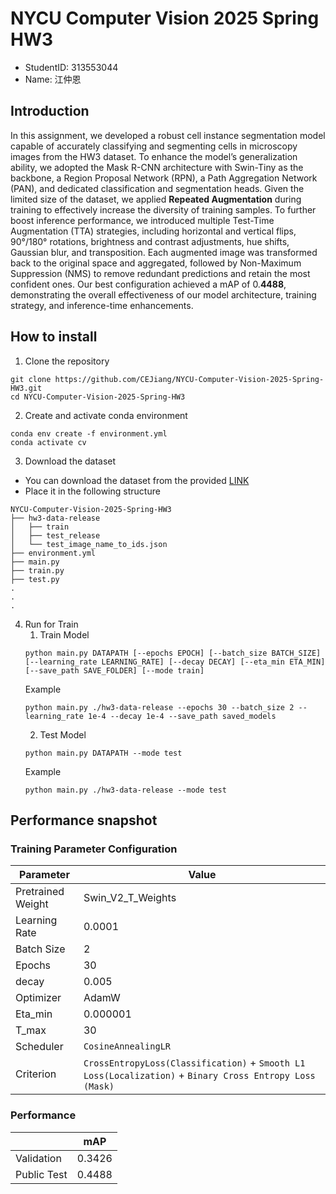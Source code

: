 # NYCU Computer Vision 2025 Spring HW3
- StudentID: 313553044
- Name: 江仲恩

## Introduction
In this assignment, we developed a robust cell instance segmentation model capable of accurately classifying and segmenting cells in microscopy images from the HW3 dataset. To enhance the model’s generalization ability, we adopted the Mask R-CNN architecture with Swin-Tiny as the backbone, a Region Proposal Network (RPN), a Path Aggregation Network (PAN), and dedicated classification and segmentation heads.
Given the limited size of the dataset, we applied **Repeated Augmentation** during training to effectively increase the diversity of training samples.
To further boost inference performance, we introduced multiple Test-Time Augmentation (TTA) strategies, including horizontal and vertical flips, 90°/180° rotations, brightness and contrast adjustments, hue shifts, Gaussian blur, and transposition. Each augmented image was transformed back to the original space and aggregated, followed by Non-Maximum Suppression (NMS) to remove redundant predictions and retain the most confident ones.
Our best configuration achieved a mAP of 0.**4488**, demonstrating the overall effectiveness of our model architecture, training strategy, and inference-time enhancements.

## How to install

1. Clone the repository
```
git clone https://github.com/CEJiang/NYCU-Computer-Vision-2025-Spring-HW3.git
cd NYCU-Computer-Vision-2025-Spring-HW3
```

2. Create and activate conda environment
```
conda env create -f environment.yml
conda activate cv
```

3. Download the dataset 
- You can download the dataset from the provided [LINK](https://drive.google.com/file/d/1B0qWNzQZQmfQP7x7o4FDdgb9GvPDoFzI/view)
- Place it in the following structure
```
NYCU-Computer-Vision-2025-Spring-HW3
├── hw3-data-release
│   ├── train
│   ├── test_release
│   └── test_image_name_to_ids.json
├── environment.yml
├── main.py
├── train.py
├── test.py
.
.
.
```

4. Run for Train
    1. Train Model 
    ```
    python main.py DATAPATH [--epochs EPOCH] [--batch_size BATCH_SIZE] [--learning_rate LEARNING_RATE] [--decay DECAY] [--eta_min ETA_MIN] [--save_path SAVE_FOLDER] [--mode train]
    ```
    Example
    ```
    python main.py ./hw3-data-release --epochs 30 --batch_size 2 --learning_rate 1e-4 --decay 1e-4 --save_path saved_models
    ```
    2. Test Model
    ```
    python main.py DATAPATH --mode test
    ```
    Example
    ```
    python main.py ./hw3-data-release --mode test
    ```

## Performance snapshot
### Training Parameter Configuration

| Parameter        | Value                                                                                                   |
|------------------|---------------------------------------------------------------------------------------------------------|
| Pretrained Weight| Swin_V2_T_Weights                                                                                       |
| Learning Rate    | 0.0001                                                                                                  |
| Batch Size       | 2                                                                                                       |
| Epochs           | 30                                                                                                      |
| decay            | 0.005                                                                                                   |
| Optimizer        | AdamW                                                                                                   |
| Eta_min          | 0.000001                                                                                                |
| T_max            | 30                                                                                                      |
| Scheduler        | `CosineAnnealingLR`                                                                                     |
| Criterion        | `CrossEntropyLoss(Classification)` + `Smooth L1 Loss(Localization)` + `Binary Cross Entropy Loss (Mask)`|

<!-- ### Training Curve
![Image](https://github.com/CEJiang/NYCU-Computer-Vision-2025-Spring-HW2/blob/main/Image/training_curve.png)
### validate mAP Curve
![Image](https://github.com/CEJiang/NYCU-Computer-Vision-2025-Spring-HW2/blob/main/Image/val_map_curve.png)
### validate AP / AR Curve
![Image](https://github.com/CEJiang/NYCU-Computer-Vision-2025-Spring-HW2/blob/main/Image/ResNet50_Original.png) -->

### Performance
|                  | mAP                      |
|------------------|--------------------------|
| Validation       | 0.3426                   |
| Public Test      | 0.4488                   |


